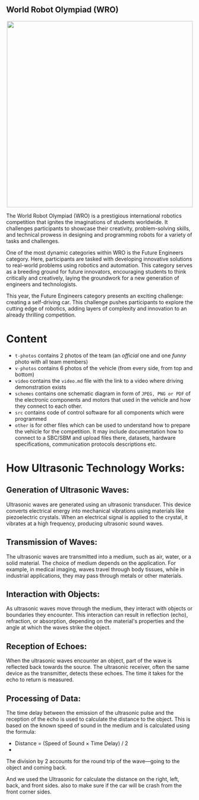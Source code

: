 ## World Robot Olympiad (WRO)
<p align="center">
  <img src="https://github.com/user-attachments/assets/4c95deb0-fc7f-4303-b52d-3bfd13346ee3" width="500">
</p>The World Robot Olympiad (WRO) is a prestigious international robotics competition that ignites the imaginations of students worldwide. It challenges participants to showcase their creativity, problem-solving skills, and technical prowess in designing and programming robots for a variety of tasks and challenges.

One of the most dynamic categories within WRO is the Future Engineers category. Here, participants are tasked with developing innovative solutions to real-world problems using robotics and automation. This category serves as a breeding ground for future innovators, encouraging students to think critically and creatively, laying the groundwork for a new generation of engineers and technologists.

This year, the Future Engineers category presents an exciting challenge: creating a self-driving car. This challenge pushes participants to explore the cutting edge of robotics, adding layers of complexity and innovation to an already thrilling competition.

Content
=======
- `t-photos` contains 2 photos of the team (an _official_ one and one _funny_ photo with all team members)
- `v-photos` contains 6 photos of the vehicle (from every side, from top and bottom)
- `video` contains the `video.md` file with the link to a video where driving demonstration exists
- `schemes` contains one schematic diagram in form of `JPEG, PNG or PDF` of the electronic components and motors that used in the vehicle and how they connect to each other.
- `src` contains code of control software for all components which were programmed
- `other` is for other files which can be used to understand how to prepare the vehicle for the competition. It may include documentation how to connect to a SBC/SBM and upload files there, datasets, hardware specifications, communication protocols descriptions etc.

How Ultrasonic Technology Works:
================================
## Generation of Ultrasonic Waves:
Ultrasonic waves are generated using an ultrasonic transducer.
This device converts electrical energy into mechanical vibrations using materials like piezoelectric crystals.
When an electrical signal is applied to the crystal, it vibrates at a high frequency, producing ultrasonic sound waves.

## Transmission of Waves:
The ultrasonic waves are transmitted into a medium, such as air, water, or a solid material. 
The choice of medium depends on the application.
For example, in medical imaging, waves travel through body tissues, while in 
industrial applications, they may pass through metals or other materials.

## Interaction with Objects:
As ultrasonic waves move through the medium, they interact with objects or boundaries they encounter.
This interaction can result in reflection (echo), refraction, or absorption, depending on the 
material's properties and the angle at which the waves strike the object.

## Reception of Echoes:
When the ultrasonic waves encounter an object, part of the wave is reflected back towards the source.
The ultrasonic receiver, often the same device as the transmitter, detects these echoes.
The time it takes for the echo to return is measured.

## Processing of Data:
The time delay between the emission of the ultrasonic pulse and the reception of the echo is used 
to calculate the distance to the object.
This is based on the known speed of sound in the medium and is calculated using the formula:
- Distance = (Speed of Sound × Time Delay) / 2
- 
The division by 2 accounts for the round trip of the wave—going to the object and coming back.

And we used the Ultrasonic for calculate the distance on the right, left, back, and front sides. also to make sure if the car will be crash from the front corner sides.
